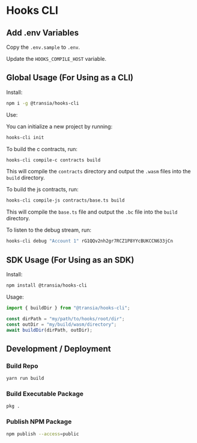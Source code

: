 # Hooks CLI

## Add .env Variables

Copy the `.env.sample` to `.env`.

Update the `HOOKS_COMPILE_HOST` variable.

## Global Usage (For Using as a CLI)

Install:

```bash
npm i -g @transia/hooks-cli
```

Use:

You can initialize a new project by running:

```bash
hooks-cli init
```

To build the c contracts, run:

```bash
hooks-cli compile-c contracts build
```

This will compile the `contracts` directory and output the `.wasm` files into the `build` directory.

To build the js contracts, run:

```bash
hooks-cli compile-js contracts/base.ts build
```

This will compile the `base.ts` file and output the `.bc` file into the `build` directory.

To listen to the debug stream, run:

```bash
hooks-cli debug "Account 1" rG1QQv2nh2gr7RCZ1P8YYcBUKCCN633jCn
```

## SDK Usage (For Using as an SDK)

Install:

```bash
npm install @transia/hooks-cli
```

Usage:

```javascript
import { buildDir } from "@transia/hooks-cli";

const dirPath = "my/path/to/hooks/root/dir";
const outDir = "my/build/wasm/directory";
await buildDir(dirPath, outDir);
```

## Development / Deployment

### Build Repo

```bash
yarn run build
```

### Build Executable Package

```bash
pkg .
```

### Publish NPM Package

```bash
npm publish --access=public
```